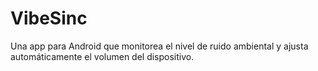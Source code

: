 # VibeSinc
Una app para Android que monitorea el nivel de ruido ambiental y ajusta automáticamente el volumen del dispositivo. 
